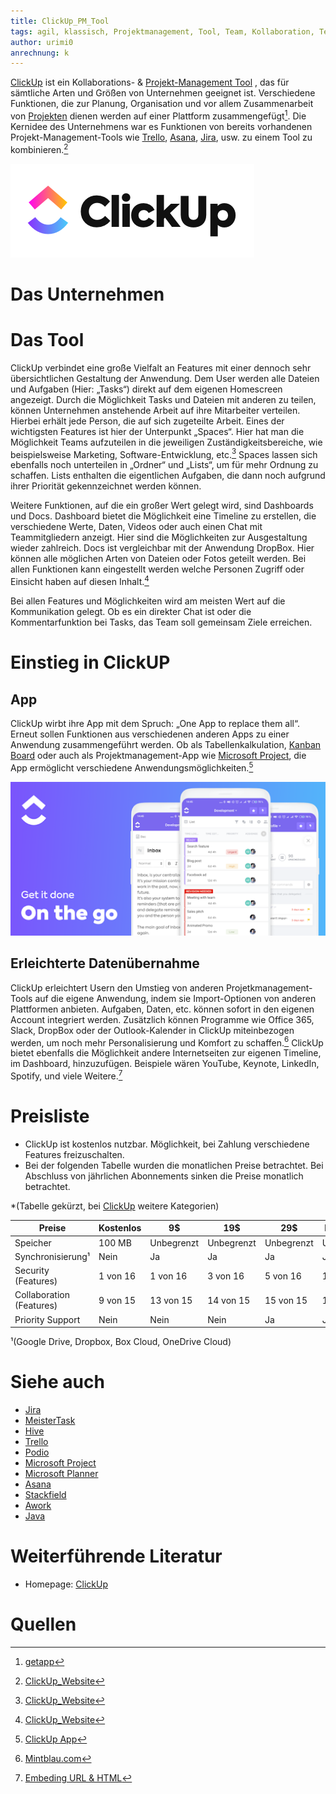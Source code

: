 ```yaml
---
title: ClickUp_PM_Tool
tags: agil, klassisch, Projektmanagement, Tool, Team, Kollaboration, Teammanagment, Aufgabenteilung
author: urimi0
anrechnung: k 
---
```


[ClickUp](https://clickup.com) ist ein Kollaborations- & [Projekt-Management Tool](Uebersicht_PM_Tools.md) , das für sämtliche Arten und Größen von Unternehmen geeignet ist. Verschiedene Funktionen, die zur Planung, Organisation und vor allem Zusammenarbeit von [Projekten](Projekt.md) dienen werden auf einer Plattform zusammengefügt[^2]. Die Kernidee des Unternehmens war es Funktionen von bereits vorhandenen Projekt-Management-Tools wie [Trello](Trello_PM_Tool.md), [Asana](Asana_PM_Tool.md), [Jira](Jira_PM_Tool.md), usw. zu einem Tool zu kombinieren.[^1]

![ClickUp_Logo](ClickUp_PM_Tool/logo.png)
# Das Unternehmen



# Das Tool

ClickUp verbindet eine große Vielfalt an Features mit einer dennoch sehr übersichtlichen Gestaltung der Anwendung. 
Dem User werden alle Dateien und Aufgaben (Hier: „Tasks“) direkt auf dem eigenen Homescreen angezeigt. Durch die Möglichkeit Tasks und Dateien mit anderen zu
teilen, können Unternehmen anstehende Arbeit auf ihre Mitarbeiter verteilen. Hierbei erhält jede Person, die auf sich zugeteilte Arbeit. Eines der wichtigsten
Features ist hier der Unterpunkt „Spaces“. Hier hat man die Möglichkeit Teams aufzuteilen in die jeweiligen Zuständigkeitsbereiche, wie beispielsweise Marketing,
Software-Entwicklung, etc.[^1] Spaces lassen sich ebenfalls noch unterteilen in „Ordner“ und „Lists“, um für mehr Ordnung zu schaffen. Lists enthalten die eigentlichen Aufgaben, die dann noch aufgrund ihrer Priorität gekennzeichnet werden können. 

Weitere Funktionen, auf die ein großer Wert gelegt wird, sind Dashboards und Docs. Dashboard bietet die Möglichkeit eine Timeline zu erstellen, die verschiedene
Werte, Daten, Videos oder auch einen Chat mit Teammitgliedern anzeigt. Hier sind die Möglichkeiten zur Ausgestaltung wieder zahlreich. Docs ist vergleichbar mit der
Anwendung DropBox. Hier können alle möglichen Arten von Dateien oder Fotos geteilt werden. Bei allen Funktionen kann eingestellt werden welche Personen Zugriff oder
Einsicht haben auf diesen Inhalt.[^1] 

Bei allen Features und Möglichkeiten wird am meisten Wert auf die Kommunikation gelegt. Ob es ein direkter Chat ist oder die Kommentarfunktion bei Tasks, das Team
soll gemeinsam Ziele erreichen. 


# Einstieg in ClickUP
## App 

ClickUp wirbt ihre App mit dem Spruch: „One App to replace them all“. Erneut sollen Funktionen aus verschiedenen anderen Apps zu einer Anwendung zusammengeführt
werden. Ob als Tabellenkalkulation, [Kanban Board](Kanban_Board.md) oder auch als Projektmanagement-App wie [Microsoft Project](Microsoft_Project_PM_Tool.md), die
App ermöglicht verschiedene Anwendungsmöglichkeiten.[^6]

![ClickUp_APP](ClickUp_PM_Tool/ClickUp_APP.png)

## Erleichterte Datenübernahme

ClickUp erleichtert Usern den Umstieg von anderen Projetkmanagement-Tools auf die eigene Anwendung, indem sie Import-Optionen von anderen Plattformen anbieten.
Aufgaben, Daten, etc. können sofort in den eigenen Account integriert werden. Zusätzlich können Programme wie Office 365, Slack, DropBox oder der Outlook-Kalender
in ClickUp miteinbezogen werden, um noch mehr Personalisierung und Komfort zu schaffen.[^4] 
ClickUp bietet ebenfalls die Möglichkeit andere Internetseiten zur eigenen Timeline, im Dashboard, hinzuzufügen. Beispiele wären YouTube, Keynote, LinkedIn,
Spotify, und viele Weitere.[^5]

# Preisliste

* ClickUp ist kostenlos nutzbar. Möglichkeit, bei Zahlung verschiedene Features freizuschalten.
* Bei der folgenden Tabelle wurden die monatlichen Preise betrachtet. Bei Abschluss von jährlichen Abonnements sinken die Preise monatlich betrachtet.

*(Tabelle gekürzt, bei [ClickUp](https://clickup.com) weitere Kategorien) 

|   Preise            |   Kostenlos   |      9$       |     19$      |      29$      |  Enterprise   |
| ---------------------- | ------------- | ------------- | ------------ | ------------- | ------------  |
|   Speicher             | 100 MB        | Unbegrenzt    | Unbegrenzt   |  Unbegrenzt   |  Unbegrenzt   |
|Synchronisierung¹       | Nein          | Ja            | Ja           |  Ja           | Ja            |
|Security (Features)     | 1 von 16      | 1 von 16      |     3 von 16 |     5 von 16  |    16 von 16  |
|Collaboration (Features)|     9 von 15  |    13 von 15  |    14 von 15 |    15 von 15  |    15 von 15  |
| Priority Support       | Nein          | Nein          | Nein         | Ja            | Ja            |


¹(Google Drive, Dropbox, Box Cloud, OneDrive Cloud)

# Siehe auch

* [Jira](Jira_PM_Tool.md)
* [MeisterTask](MeisterTask_PM_Tool.md)
* [Hive](Hive_PM_Tool.md)
* [Trello](Trello_PM_Tool.md)
* [Podio](Podio_PM_Tool.md)
* [Microsoft Project](Microsoft_Project_PM_Tool.md)
* [Microsoft Planner](Microsoft_Planner_PM_Tool.md)
* [Asana](Asana_PM_Tool.md)
* [Stackfield](Stackfield_PM_Tool.md)
* [Awork](Awork_PM_Tool.md)
* [Java](Java_PM_Tool.md)

# Weiterführende Literatur

* Homepage: [ClickUp](https://clickup.com)

# Quellen

[^1]: [ClickUp_Website](https://clickup.com)
[^2]: [getapp](https://www.getapp.de/software/106331/clickup#features)
[^3]: [ClickUp_Help](https://docs.clickup.com/en/)
[^4]: [Mintblau.com](https://www.mintblau.com/blog/projektmanagement-mit-clickup)
[^5]: [Embeding URL & HTML](https://docs.clickup.com/en/articles/2934308-embed-view)
[^6]: [ClickUp App](https://publishingblog.ch/wie-kann-clickup-eine-app-fuer-alles-sein/)
[^7]: [ClickUp: Das Unternehmen](https://clickup.com/about)
